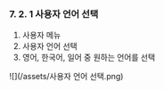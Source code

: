 ### 7. 2. 1 사용자 언어 선택

1. 사용자 메뉴
2. 사용자 언어 선택
3. 영어, 한국어, 일어 중 원하는 언어를 선택

![](/assets/사용자 언어 선택.png)

